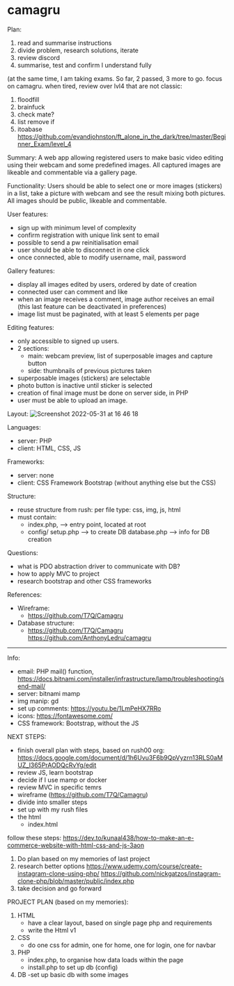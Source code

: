 # camagru
Plan:
1) read and summarise instructions
2) divide problem, research solutions, iterate
3) review discord
4) summarise, test and confirm I understand fully

(at the same time, I am taking exams.
So far, 2 passed, 3 more to go. 
focus on camagru. when tired, review over lvl4 that are not classic:
1) floodfill
2) brainfuck
3) check mate?
4) list remove if
5) itoabase
https://github.com/evandjohnston/ft_alone_in_the_dark/tree/master/Beginner_Exam/level_4


Summary: 
A web app allowing registered users to make basic video editing using their webcam and some predefined images. 
All captured images are likeable and commentable via a gallery page.

Functionality:
Users should be able to select one or more images (stickers) in a list, 
take a picture with webcam and see the result mixing both pictures.
All images should be public, likeable and commentable.

User features:
- sign up with minimum level of complexity
- confirm registration with unique link sent to email
- possible to send a pw reinitialisation email
- user should be able to disconnect in one click
- once connected, able to modify username, mail, password

Gallery features:
- display all images edited by users, ordered by date of creation
- connected user can comment and like
- when an image receives a comment, image author receives an email
(this last feature can be deactivated in preferences)
- image list must be paginated, with at least 5 elements per page

Editing features:
- only accessible to signed up users.
- 2 sections: 
    - main: webcam preview, list of superposable images and capture button
    - side: thumbnails of previous pictures taken
- superposable images (stickers) are selectable
- photo button is inactive until sticker is selected
- creation of final image must be done on server side, in PHP
- user must be able to upload an image.

Layout:
![Screenshot 2022-05-31 at 16 46 18](https://user-images.githubusercontent.com/86101754/171188870-69dcc1d1-5b4d-4dba-914e-a95035ddeeaa.png)

Languages:
- server: PHP
- client: HTML, CSS, JS

Frameworks:
- server: none
- client: CSS Framework Bootstrap (without anything else but the CSS)

Structure: 
- reuse structure from rush: per file type: css, img, js, html
- must contain: 
    - index.php, --> entry point, located at root
    - config/ 
        setup.php --> to create DB
        database.php --> info for DB creation

Questions:
- what is PDO abstraction driver to communicate with DB?
- how to apply MVC to project
- research bootstrap and other CSS frameworks

References:
- Wireframe:
    - https://github.com/T7Q/Camagru
- Database structure:
    - https://github.com/T7Q/Camagru
 https://github.com/AnthonyLedru/camagru

____________________________________________

Info:
- email: PHP mail() function, https://docs.bitnami.com/installer/infrastructure/lamp/troubleshooting/send-mail/
- server: bitnami mamp
- img manip: gd
- set up comments: https://youtu.be/1LmPeHX7RRo
- icons:  https://fontawesome.com/ 
- CSS framework: Bootstrap, without the JS


NEXT STEPS:
- finish overall plan with steps, based on rush00 org: https://docs.google.com/document/d/1h6Uvu3F6b9QpVyzrn13RLS0aMUZ_l365PrAODQcRvYg/edit
- review JS, learn bootstrap
- decide if I use mamp or docker
- review MVC in specific temrs
- wireframe (https://github.com/T7Q/Camagru)
- divide into smaller steps
- set up with my rush files
- the html 
    - index.html
 
follow these steps: https://dev.to/kunaal438/how-to-make-an-e-commerce-website-with-html-css-and-js-3aon


1) Do plan based on my memories of last project
2) research better options
    https://www.udemy.com/course/create-instagram-clone-using-php/
    https://github.com/nickgatzos/instagram-clone-php/blob/master/public/index.php
3) take decision and go forward

PROJECT PLAN (based on my memories):
1) HTML
    - have a clear layout, based on single page php and requirements
    - write the Html v1
2) CSS
    - do one css for admin, one for home, one for login, one for navbar
3) PHP
    - index.php, to organise how data loads within the page
    - install.php to set up db (config)
4) DB
    -set up basic db with some images
